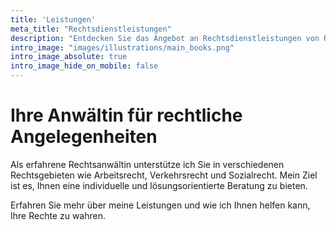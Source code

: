 ```yaml
---
title: 'Leistungen'
meta_title: "Rechtsdienstleistungen"
description: "Entdecken Sie das Angebot an Rechtsdienstleistungen von Rechtsanwältin Serap Ayaz."
intro_image: "images/illustrations/main_books.png"
intro_image_absolute: true
intro_image_hide_on_mobile: false
---
```


# Ihre Anwältin für rechtliche Angelegenheiten

Als erfahrene Rechtsanwältin unterstütze ich Sie in verschiedenen Rechtsgebieten wie Arbeitsrecht, Verkehrsrecht und Sozialrecht. Mein Ziel ist es, Ihnen eine individuelle und lösungsorientierte Beratung zu bieten.

Erfahren Sie mehr über meine Leistungen und wie ich Ihnen helfen kann, Ihre Rechte zu wahren.
